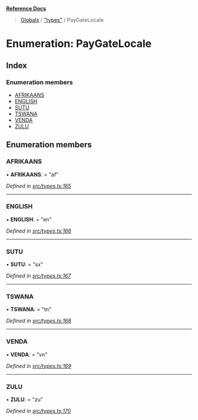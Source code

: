**[Reference Docs](../README.md)**

> [Globals](../README.md) / ["types"](../modules/_types_.md) / PayGateLocale

# Enumeration: PayGateLocale

## Index

### Enumeration members

- [AFRIKAANS](_types_.paygatelocale.md#afrikaans)
- [ENGLISH](_types_.paygatelocale.md#english)
- [SUTU](_types_.paygatelocale.md#sutu)
- [TSWANA](_types_.paygatelocale.md#tswana)
- [VENDA](_types_.paygatelocale.md#venda)
- [ZULU](_types_.paygatelocale.md#zulu)

## Enumeration members

### AFRIKAANS

• **AFRIKAANS**: = "af"

_Defined in [src/types.ts:165](https://github.com/distributhor/paygate-sdk/blob/2f1873c/src/types.ts#L165)_

---

### ENGLISH

• **ENGLISH**: = "en"

_Defined in [src/types.ts:166](https://github.com/distributhor/paygate-sdk/blob/2f1873c/src/types.ts#L166)_

---

### SUTU

• **SUTU**: = "sx"

_Defined in [src/types.ts:167](https://github.com/distributhor/paygate-sdk/blob/2f1873c/src/types.ts#L167)_

---

### TSWANA

• **TSWANA**: = "tn"

_Defined in [src/types.ts:168](https://github.com/distributhor/paygate-sdk/blob/2f1873c/src/types.ts#L168)_

---

### VENDA

• **VENDA**: = "vn"

_Defined in [src/types.ts:169](https://github.com/distributhor/paygate-sdk/blob/2f1873c/src/types.ts#L169)_

---

### ZULU

• **ZULU**: = "zu"

_Defined in [src/types.ts:170](https://github.com/distributhor/paygate-sdk/blob/2f1873c/src/types.ts#L170)_
